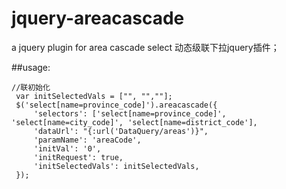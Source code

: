# jquery-areacascade
a jquery plugin for area cascade select
动态级联下拉jquery插件；

##usage:

```
//联初始化
 var initSelectedVals = ["", "",""];
 $('select[name=province_code]').areacascade({
     'selectors': ['select[name=province_code]', 'select[name=city_code]', 'select[name=district_code'],
     'dataUrl': "{:url('DataQuery/areas')}",
     'paramName': 'areaCode',
     'initVal': '0',
     'initRequest': true,
     'initSelectedVals': initSelectedVals,
 });
```
